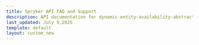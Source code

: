 ```yaml
---
title: Spryker API FAQ and Support
description: API documentation for dynamic-entity-availability-abstracts.
last_updated: July 9,2025
template: default
layout: custom_new
---
```

